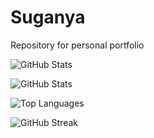 # Suganya
Repository for personal portfolio

![GitHub Stats](https://github-readme-stats.vercel.app/api?username=Sugiuma&show_icons=true&theme=radical)

![GitHub Stats](https://github-readme-stats.vercel.app/api?username=yourusername&show_icons=true&theme=tokyonight&include_all_commits=true)

![Top Languages](https://github-readme-stats.vercel.app/api/top-langs/?username=yourusername&layout=compact&theme=radical)

![GitHub Streak](https://streak-stats.demolab.com/?user=yourusername&theme=radical)
